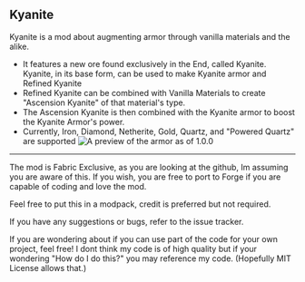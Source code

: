 Kyanite
---
Kyanite is a mod about augmenting armor through vanilla materials and the alike.

- It features a new ore found exclusively in the End, called Kyanite.
Kyanite, in its base form, can be used to make Kyanite armor and Refined Kyanite
- Refined Kyanite can be combined with Vanilla Materials to create "Ascension Kyanite" of that material's type.
- The Ascension Kyanite is then combined with the Kyanite armor to boost the Kyanite Armor's power.
- Currently, Iron, Diamond, Netherite, Gold, Quartz, and "Powered Quartz" are supported
<img src="https://media.discordapp.net/attachments/423433365136343040/780201661703782440/2020-11-22_16.41.08.png?width=1920&amp;height=1080" alt="A preview of the armor as of 1.0.0"/></p>
---
The mod is Fabric Exclusive, as you are looking at the github, Im assuming you are aware of this. If you wish, you are free to port to Forge if you are capable of coding and love the mod.

Feel free to put this in a modpack, credit is preferred but not required.

If you have any suggestions or bugs, refer to the issue tracker.

If you are wondering about if you can use part of the code for your own project, feel free! I dont think my code is of high quality but if your wondering "How do I do this?" you may reference my code. (Hopefully MIT License allows that.)
